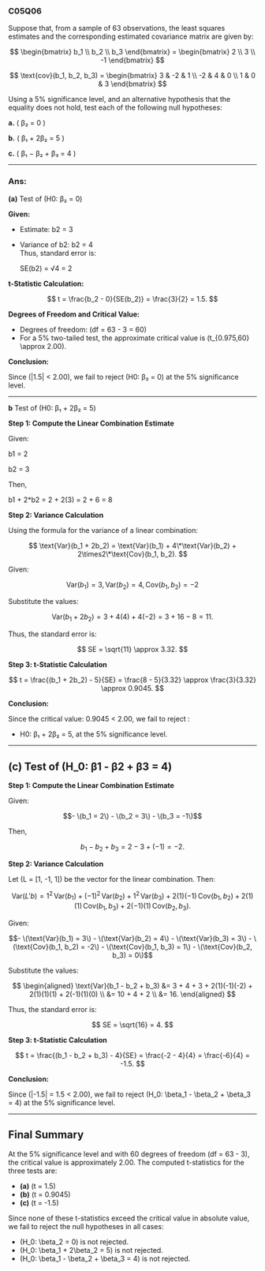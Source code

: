 ### C05Q06

Suppose that, from a sample of 63 observations, the least squares estimates and the corresponding estimated covariance matrix are given by:

$$
\begin{bmatrix}
b_1 \\
b_2 \\
b_3
\end{bmatrix} =
\begin{bmatrix}
2 \\
3 \\
-1
\end{bmatrix}
$$

$$
\text{cov}(b_1, b_2, b_3) =
\begin{bmatrix}
3 & -2 & 1 \\
-2 & 4 & 0 \\
1 & 0 & 3
\end{bmatrix}
$$

Using a 5% significance level, and an alternative hypothesis that the equality does not hold, test each of the following null hypotheses:

**a.** ( β₂ = 0 )

**b.** ( β₁ + 2β₂ = 5 )

**c.** ( β₁ − β₂ + β₃ = 4 )

---
### Ans:

**(a)** Test of (H0: β₂ = 0)

**Given:**

- Estimate: b2 = 3
- Variance of b2: b2 = 4  
  Thus, standard error is:

  SE(b2) = √4 = 2


**t-Statistic Calculation:**

$$
t = \frac{b_2 - 0}{SE(b_2)} = \frac{3}{2} = 1.5.
$$

**Degrees of Freedom and Critical Value:**

- Degrees of freedom: \(df = 63 - 3 = 60\)
- For a 5% two-tailed test, the approximate critical value is \(t_{0.975,60} \approx 2.00\).

**Conclusion:**

Since \(|1.5| < 2.00\), we fail to reject \(H0: β₂ = 0) at the 5% significance level.

---

**b** Test of (H0: β₁ + 2β₂ = 5)

**Step 1: Compute the Linear Combination Estimate**

Given:

b1 = 2

b2 = 3

Then,

b1 + 2*b2 = 2 + 2(3) = 2 + 6 = 8

**Step 2: Variance Calculation**

Using the formula for the variance of a linear combination:

$$
\text{Var}(b_1 + 2b_2) = \text{Var}(b_1) + 4\*\text{Var}(b_2) + 2\times2\*\text{Cov}(b_1, b_2).
$$

Given:

```math
 \text{Var}(b_1) = 3, 
 \text{Var}(b_2) = 4, 
 \text{Cov}(b_1, b_2) =-2 
```

Substitute the values:

$$
\text{Var}(b_1 + 2b_2) = 3 + 4(4) + 4(-2) = 3 + 16 - 8 = 11.
$$

Thus, the standard error is:

$$
SE = \sqrt{11} \approx 3.32.
$$

**Step 3: t-Statistic Calculation**

$$
t = \frac{(b_1 + 2b_2) - 5}{SE} = \frac{8 - 5}{3.32} \approx \frac{3}{3.32} \approx 0.9045.
$$

**Conclusion:**

Since the critical value: 0.9045 < 2.00, we fail to reject :

* H0: β₁ + 2β₂ = 5, at the 5% significance level.

---

## (c) Test of \(H_0:  β1 -  β2 +  β3 = 4\)

**Step 1: Compute the Linear Combination Estimate**

Given:

```math
- \(b_1 = 2\)
- \(b_2 = 3\)
- \(b_3 = -1\)
```

Then,

$$
b_1 - b_2 + b_3 = 2 - 3 + (-1) = -2.
$$

**Step 2: Variance Calculation**

Let \(L = [1, -1, 1]\) be the vector for the linear combination. Then:

$$
\text{Var}(L'b) = 1^2\,\text{Var}(b_1) + (-1)^2\,\text{Var}(b_2) + 1^2\,\text{Var}(b_3) + 2(1)(-1)\,\text{Cov}(b_1,b_2) + 2(1)(1)\,\text{Cov}(b_1,b_3) + 2(-1)(1)\,\text{Cov}(b_2,b_3).
$$

Given:

```math
- \(\text{Var}(b_1) = 3\)
- \(\text{Var}(b_2) = 4\)
- \(\text{Var}(b_3) = 3\)
- \(\text{Cov}(b_1, b_2) = -2\)
- \(\text{Cov}(b_1, b_3) = 1\)
- \(\text{Cov}(b_2, b_3) = 0\)
```

Substitute the values:

$$
\begin{aligned}
\text{Var}(b_1 - b_2 + b_3) &= 3 + 4 + 3 + 2(1)(-1)(-2) + 2(1)(1)(1) + 2(-1)(1)(0) \\
&= 10 + 4 + 2 \\
&= 16.
\end{aligned}
$$

Thus, the standard error is:

$$
SE = \sqrt{16} = 4.
$$

**Step 3: t-Statistic Calculation**

$$
t = \frac{(b_1 - b_2 + b_3) - 4}{SE} = \frac{-2 - 4}{4} = \frac{-6}{4} = -1.5.
$$

**Conclusion:**

Since \(|-1.5| = 1.5 < 2.00\), we fail to reject \(H_0: \beta_1 - \beta_2 + \beta_3 = 4\) at the 5% significance level.

---

## Final Summary

At the 5% significance level and with 60 degrees of freedom (df = 63 - 3), the critical value is approximately 2.00. The computed t-statistics for the three tests are:

- **(a)** \(t = 1.5\)  
- **(b)** \(t = 0.9045\)  
- **(c)** \(t = -1.5\)

Since none of these t-statistics exceed the critical value in absolute value, we fail to reject the null hypotheses in all cases:

- \(H_0: \beta_2 = 0\) is not rejected.
- \(H_0: \beta_1 + 2\beta_2 = 5\) is not rejected.
- \(H_0: \beta_1 - \beta_2 + \beta_3 = 4\) is not rejected.
